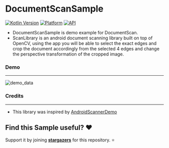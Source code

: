 # DocumentScanSample
[![Kotlin Version](https://img.shields.io/badge/Kotlin-v1.5.0-blue.svg)](https://kotlinlang.org)  [![Platform](https://img.shields.io/badge/Platform-Android-green.svg?style=flat)](https://www.android.com/) [![API](https://img.shields.io/badge/API-21%2B-brightgreen.svg?style=flat)](https://android-arsenal.com/api?level=19)

- DocumentScanSample is demo example for DocumentScan.
- ScanLibrary is an android document scanning library built on top of OpenCV, using the app you will be able to select the exact edges and crop the document accordingly from the selected 4 edges and change the perspective transformation of the cropped image.

### Demo
------------------------

![demo_data](https://github.com/ShwetaChauhan18/DocumentScanSample/blob/master/images/scan_demo.gif)

### Credits
------------------------
- This library was inspired by [AndroidScannerDemo](https://github.com/jhansireddy/AndroidScannerDemo)

## Find this Sample useful? :heart:
Support it by joining __[stargazers](https://github.com/ShwetaChauhan18/DocumentScanSample/stargazers)__ for this repository. :star: